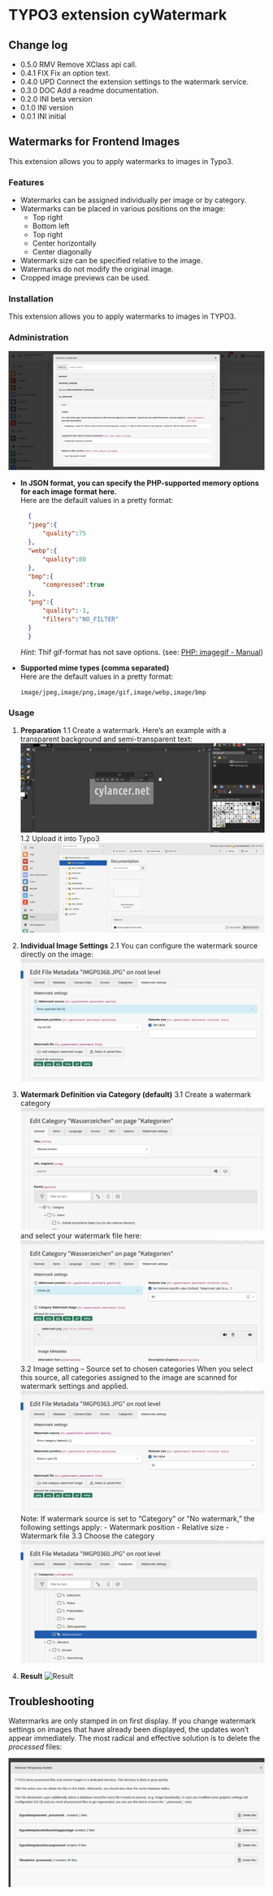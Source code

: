 # TYPO3 extension cyWatermark

## Change log

* 0.5.0 RMV Remove XClass api call.
* 0.4.1 FIX Fix an option text.
* 0.4.0 UPD Connect the extension settings to the watermark service.
* 0.3.0 DOC Add a readme documentation.
* 0.2.0 INI beta version
* 0.1.0 INI version
* 0.0.1 INI initial

## Watermarks for Frontend Images

This extension allows you to apply watermarks to images in Typo3.

### Features

* Watermarks can be assigned individually per image or by category.
* Watermarks can be placed in various positions on the image:
  * Top right
  * Bottom left
  * Top right
  * Center horizontally
  * Center diagonally
* Watermark size can be specified relative to the image.
* Watermarks do not modify the original image.
* Cropped image previews can be used.

### Installation

This extension allows you to apply watermarks to images in TYPO3.

### Administration

![Extension settings](Documentation/Images/configuration-extension.png)

* **In JSON format, you can specify the PHP-supported memory options for each image format here.**
  \
  Here are the default values in a pretty format:

  ```JSON
    {
    "jpeg":{
        "quality":75
    },
    "webp":{
        "quality":80
    },
    "bmp":{
        "compressed":true
    },
    "png":{
        "quality":-1,
        "filters":"NO_FILTER"
    }
    }
  ```

  *Hint:* Thif gif-format has not save options. (see:  [PHP: imagegif - Manual](https://www.php.net/manual/en/function.imagegif.php))

* **Supported mime types (comma separated)**
   \
   Here are the default values in a pretty format:

   ```Code
   image/jpeg,image/png,image/gif,image/webp,image/bmp
   ```

### Usage

1. **Preparation**
   1.1 Create a watermark. Here’s an example with a transparent background and semi-transparent text:
       ![Creating a watermark](Documentation/Images/creating-watermark.png)
   1.2 Upload it into Typo3
       ![Uploaded watermark](Documentation/Images/uploaded-watermark.png)

2. **Individual Image Settings**
   2.1 You can configure the watermark source directly on the image:
       ![Set individual watermark on the image](Documentation/Images/set-individual-watermark.png)

3. **Watermark Definition via Category (default)**
   3.1 Create a watermark category
       ![Creating a watermark category](Documentation/Images/creating-category.png)
       and select your watermark file here:
       ![Select watermark file, position, and size](Documentation/Images/set-category-watermark.png)
   3.2 Image setting – Source set to chosen categories
       When you select this source, all categories assigned to the image are scanned for watermark settings and applied.
       ![Watermark via category source](Documentation/Images/set-category-watermarksource.png)
       Note: If watermark source is set to “Category” or “No watermark,” the following settings apply:
       - Watermark position
       - Relative size
       - Watermark file
   3.3 Choose the category
       ![Choose watermark category](Documentation/Images/set-category.png)

4. **Result**
    ![Result](Documentation/Images/result.png)

## Troubleshooting

Watermarks are only stamped in on first display. If you change watermark settings on images that have already been displayed, the updates won’t appear immediately. The most radical and effective solution is to delete the _processed_ files:

![Deleting the \_processed\_ files (last entry in the list)](Documentation/Images/workaround-remove-processed-files.png)
